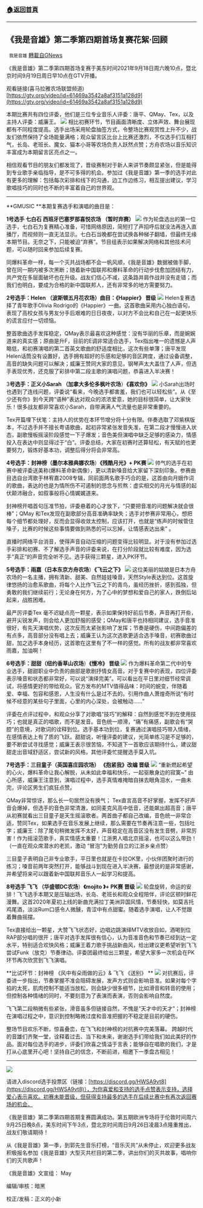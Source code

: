 ###  [:house:返回首頁](https://github.com/ourhimalayas/txt)
---


## 《我是音雄》第二季第四期首场复赛花絮·回顾
` 我是音雄` [轉載自GNews](https://gnews.org/zh-hans/1553176/)

《我是音雄》第二季第四期首场复赛于美东时间2021年9月18日周六晚10点，暨北京时间9月19日周日早10点在GTV开播。

观看链接(喜马拉雅农场联盟频道) [https://gtv.org/video/id=61469a3542a8af3151a128d9](https://gtv.org/video/id=61469a3542a8af3151a128d9)

本期比赛共有四位评委，他们是三位专业音乐人评委：唐平、QMay、Tex，以及主持人评委：威廉王。
![](https://assets.gnews.org/wp-content/uploads/2021/09/16x9-feature-photos-MOS-logos-49.png)
相比初赛环节，节目画面清晰度、立体声效、舞台展现都有不同程度提高。选手出场采用轮盘抽签方式，令整场比赛观赏性上升不少，战友们依然保持了全场能量满格；观众留言区比台上比赛还激烈，不仅选手们互相打气，长岛、老班长、魔女、猫本小哥等农场负责人跃然点赞；方舟农场以音乐知识丰富成为本期留言区亮点之一。

相信观看节目的朋友们都发现了，晋级赛制对于新人来讲节奏颇显紧张，但是能得到专业歌手亲临指导，是不可多得的机会。参加过《我是音雄》第一季的选手对此有更多的理解：包括每次彩排和线下的沟通，边工作边练习，相互提出建议，学习歌唱技巧的同时也不断的丰富着自己的世界观。

* * *

**GMUSIC **本期复赛选手和演唱的曲目是：

**1号选手 七白石 西班牙巴塞罗那喜悦农场   （暂时弃赛）**
![](https://assets.gnews.org/wp-content/uploads/2021/09/Screen-Shot-2021-09-24-at-19.45.22.png)
作为轮盘选出的第一位选手，七白石为复赛精心准备，可惜网络原因，简短打了声招呼后就没法再连入直播厅，而视频则一直无法显示。七白石当晚都在尝试换各种梯子翻墙，但最终无缘本期节目。无奈之下，只能被迫“弃赛”。节目组表示如果解决网络和其他技术问题，可以随时回来参加后续复赛。

同爆料革命一样，每一个灭共战场都不会一帆风顺，《我是音雄》数据被做手脚，曾在同一期内被多次黑断；随着新中国联邦和爆料革命的行动步伐愈加团结有力，共产党在多层面破坏也在升级。战友们信心不减，这条路并肩作战并没有走错；而我们也明白，要成为合格的新中国联邦人，还有非常多的地方需要努力。

**2号选手：Helen （波斯顿五月花农场）曲目：《Happier》 晋级**
![](https://assets.gnews.org/wp-content/uploads/2021/09/Screen-Shot-2021-09-24-at-19.45.36.png)
Helen复赛选择了青年歌手Olivia Rodrigo的《Happier》一曲。这首歌曲采用内心独白语句，表现了高校女孩与男友分手后艰难的日日夜夜，以对方不会比和自己在一起更快乐的谎言应付一切烦恼。

整首歌曲选手发挥稳定，QMay表示最喜欢这种感觉：没有华丽的乐章，而是婉婉道来的真实感；原曲是升F，目前的E调非常适合选手，Tex指出唯一的遗憾是人声略低，和初赛演唱的第二首英文歌曲的舒适度相比，这次有些单薄；唐平发现Helen话筒没有设置好，选手拥有超好的乐感和足够的音区跨度，通过设备调整，高音的缺失问题可以解决；威廉王赞同大家的意见，钢琴声太大盖住了人声，但选手表现优秀，还克服了彩排中第二段主歌的演唱问题，恭喜进入半决赛！

3**号选手：正义小Sarah （加拿大多伦多枫叶农场**）**《喜欢你》**
![](https://assets.gnews.org/wp-content/uploads/2021/09/Screen-Shot-2021-09-24-at-19.46.36.png)
小Sarah出场时也遇到了连线问题，评委说“看来，今晚选手都害羞，我们也可以轻松些”。从《至少还有你》到今天跨“语种”表达对观众的浓浓爱意，她的目标很简单，让大家快乐！很多战友都非常喜欢小Sarah，自带满满人气流量也是非常重要的。

Tex开篇埋下伏笔：主持人的优势在本环节增分将十分有限。伴奏选取了邓紫棋版本，不过选手并不擅长粤语歌曲，起初非常紧张发音失准，在第二段才慢慢进入状态，副歌慢板摇滚阶段感觉一下子爆发；音色美但演唱中缺乏足够的感染力，情感投入在表达中则显得过于“白”。评委总结，大家在初赛时还算轻松，有天赋的也更要努力，锻炼好基本功，调整后得分将会非常高。

**4号选手：封神榜（墨尔本雅典娜农场**）**《残酷月光》+ PK赛**
![](https://assets.gnews.org/wp-content/uploads/2021/09/Screen-Shot-2021-09-24-at-19.48.13.png)
帅气的选手在初赛中被评委送美称(爆料革命新偶像），更以清新嗓音给大家留下深刻印象。参赛曲目选自台湾歌手林宥嘉2008专辑，同前面两名歌手巧合的是，这首由向月娥作词的歌曲，表达的也是为情所伤不可遏制的思念与煎熬：虚实相交的月光与情感的起伏颠沛融合，如叙事般将心情娓娓道来。

封神榜开唱首句压准节拍，评委悬着的心才放下，“只要把音准的问题解决就会很棒”；QMay 和Tex发现在副歌部分高音准确率缺失；选手对参赛非常用心，想把每个细节都处理好，反而会显得收敛太控制，应该打开，也就是“练声的时候管住嗓子，比赛的时候这些事情要做到熟悉的可以忘掉，让情感表达出来” 。

直播时网络平台消音，使得声音自动压缩的问题变得比较明显。对于没有参加过选手彩排和初赛、不了解选手声音的评委来说，在打分阶段就比较有难度，因为选手“真正”的声音完全听不见。选手获得三颗星，进入PK环节。

**5号选手：雨嘉（日本东京方舟农场**）**《飞云之下》**
![](https://assets.gnews.org/wp-content/uploads/2021/09/Screen-Shot-2021-09-24-at-19.48.36.png)
这位美丽的姑娘是日本方舟农场的一名主播，拥有清新、甜美、自然娃娃嗓音，天然Style表达到位。这首旋律悠扬的治愈系歌曲，将每个人比作飞云之下的青鸟，虽经历挫折，感到孤独，但勇敢的我们继续前行；无论身在何方，为了心中的梦想和爱自己的家人，跌倒后站起来，战胜困难。

最严厉评委Tex 毫不迟疑点亮一颗星，表示如果保持好前后节奏，声音再打开些，避开尖锐发声，则会给人更加舒服的感受；QMay和唐平也持相同建议，选手音准很好，有先天演唱优势，这次反而太紧张影响了发挥；节奏是硬伤，中间跑偏差的有点多，高音部分没有唱上去；威廉王认为这次选歌更适合选手嗓音，初赛歌曲过甜，加之选手本身经历，这首歌在这里有了不一样的感觉。所有的战友都非常喜欢雨嘉，加油啊！

**6号选手：甜甜（纽约香草山农场**）**《慢冷》  晋级**
![](https://assets.gnews.org/wp-content/uploads/2021/09/Screen-Shot-2021-09-24-at-19.49.11.png)
作为爆料革命第二代中的专业选手，甜甜职业中负责的曲部是歌剧抒情女高音。对于复赛中的表现，四位评委表示嗓音和状态都非常好，可以说“演绎完美”。可以看出在平日里对细节经常调试，将感情更好的带给观众。官方发布的MTV值得品味：时间的蜕变，伴随着爱、幸福、包容和感恩，人生没有什么是过不去的。引用作曲人萧煌奇所说“有时候不经意的某些句子里面，心里的内心深处，会被触动……”

评委在点评过程中，和观众分享了对歌唱“技巧”的解释：自然到感觉不到在使用技巧；也就是真正的唱歌，而不是发音。音色统一顺滑，“痛”有痛感，副歌会有“哭腔”的意境，对歌词的诠释到位。选手基本功到位，复赛通过演唱技巧带入情绪，在感情表达上有了质的飞跃。甜甜说，听懂评委的建议，光简单练习是不足够的，要不断尝试寻找感觉；威廉王表示很苦恼，不知道下一首歌应该期待什么，建议甜甜走出音域舒适区，尝试新的风格，其他评委忙提醒选手莫入坑。

**7号选手：三目童子（英国喜庄园农场）  《抱紧我》改编   晋级**
![](https://assets.gnews.org/wp-content/uploads/2021/09/Screen-Shot-2021-09-24-at-19.49.36.png)
“重新燃起希望的心火，爆料革命让我心解脱，从未如此幸福和快乐，一起驱散身边的寂寞~” 由心所感，威廉王注意到，演唱过程中，选手真情难掩暗自抹去眼角泪水，一曲未完，评论区男生们疯狂点赞。

QMay非常惊讶，那么长一句居然没有换气； Tex直言高音不好掌握，发挥不好声音会爆掉，但选手的音色非常清澈，如同麦克风高中低音，还能飙出超高音；唐平从初赛就看出三目童子是天生摇滚歌者。两首曲子都自己改编，音色统一非常合适，赞同Tex，如果选手在音乐发展上继续，那么需要在节奏再注意一些，包括吐字；威廉王：除了尾句稍微发挥不太好，声音稳定在高音区没有发生音劈，非常厉害！作为摇滚范歌手，真实情感太重要！江浙男人唱北京摇滚，也可以这么带劲！（一直在观众席潜水的老凯，激动 “冒泡”为勤劳自立的江浙乡亲点赞）

三目童子表明自己非专业歌手，平日里也就是在卡拉OK里，小伙伴团聚时进行的练习；嗓音前两年突然打开，能够战斗到现在进入半决赛，最想说的是非常感谢，并希望将来可以跟着新中国联邦音乐人一起学习和提高。

**8号选手 飞飞  （华盛顿DC农场**）**《mojito 》+ PK赛 晋级**
![](https://assets.gnews.org/wp-content/uploads/2021/09/Screen-Shot-2021-09-24-at-19.50.04.png)
轮盘旋转，命运的安排！飞飞选手本期又是压轴出场，长岛、老班长和观众全程陪伴，评论区顿时鲜花漫舞。这首2020年夏初上线的新曲充满拉丁美洲异国风情，节奏轻快，如莫吉托鸡尾酒，淡淡Rum口感令人微醺，青涩中有点甜蜜。随着选手演唱，让人不觉跟着舞曲摇摆。

Tex直接给出一颗星，大赞飞飞状态好，边唱边跳演绎MTV收放自如，酒喝到位RAP部分唱的很开；唐平对选手发挥很有信心，认为音准音色和节奏已经到达一定水平，特别适合欢快风格；威廉王着力歌手挑战新曲风，给出建议更希望听到飞飞尝试Funk（放克）节奏律动。评委团最终给出三颗星，希望大家多一次机会在PK 环节再次欣赏到飞飞演唱。

**比试环节：封神榜  《风中有朵雨做的云》& 飞飞  《送别》 **
![](https://assets.gnews.org/wp-content/uploads/2021/09/Screen-Shot-2021-09-24-at-19.50.46.png)
对抗赛后，评委进一步指出，节奏掌握不准会阻碍发展，发声方式则会影响音准。如果对每个字掐的太死，肌肉控制不能适当放松，则会缺少很多细节，比如滑音和转音的使用；但控制各种情绪的同时，不要刻意为了表演而表演，否则会影响自然度。

飞飞第二段稍微有些紧张，滑音虽多但链接自然，不愧是“天才中的天才”；封神榜在演唱过程之中，意识到控制略微过度和音准把握的不稳定是目前的硬伤。

整场节目欢乐不断，惊喜叠峦，在飞飞和封神榜的对抗赛中完美落幕。 跨越时代的音雄们齐聚一堂，诠释着过去、当下和未来，谢谢选手们带给我们如此美好的作品。面对每位选手的进步，评委们欣喜之情溢于言表；能够自在唱歌的我们，才是打从心底里开心吧！坚持自己的信念，不断前进，相邀下一季盘古相见！

* * *

![](https://assets.gnews.org/wp-content/uploads/2021/09/Screen-Shot-2021-09-07-at-10.56.10-AM.png)

请进入discord选手投票区（链接：[https://discord.gg/HWSA9vt8](https://discord.gg/HWSA9vt8)），为你喜爱和支持的选手点赞表示支持，选择爱心表示喜欢。初赛未能晋级，但获得支持最多的选手在后续比赛中有再次返回赛场的机会。

《我是音雄》第二季第四期首期复赛圆满成功。第五期欧洲专场将于伦敦时间周六9月25日晚8点，美东时间下午3点，暨北京时间周日9月26日凌晨3点隆重推出，战友们敬请期待！

从《我是音雄》第一季，到郭先生音乐打榜，“音乐灭共”从未停止，欢迎更多战友积极报名参加《我是音雄》大型灭共栏目的第二季，讲出你们的灭共故事，唱响你们的灭共歌声！

《我是音雄》文宣组： May

编辑/审核：暗黑

校正/发稿：正义的小新
